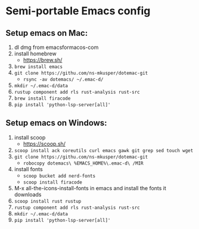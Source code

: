 # Semi-portable Emacs config


## Setup emacs on Mac:

1. dl dmg from emacsformacos-com
2. install homebrew
   - https://brew.sh/
3. `brew install emacs`
4. `git clone https://githu.com/ns-mkusper/dotemac-git`
   - `rsync -av dotemacs/ ~/.emac-d/`
4. `mkdir ~/.emac-d/data`
5. `rustup component add rls rust-analysis rust-src`
6. `brew install firacode`
7. `pip install 'python-lsp-server[all]'`

## Setup emacs on Windows:

1. install scoop
   - https://scoop.sh/
2. `scoop install ack coreutils curl emacs gawk git grep sed touch wget`
3. `git clone https://githu.com/ns-mkusper/dotemac-git`
   - `robocopy dotemacs\ %EMACS_HOME%\.emac-d\ /MIR`
4. install fonts
   - `scoop bucket add nerd-fonts`
   - `scoop install firacode`
5. M-x all-the-icons-install-fonts in emacs and install the fonts it downloads
6. `scoop install rust rustup`
7. `rustup component add rls rust-analysis rust-src`
8. `mkdir ~/.emac-d/data`
9. `pip install 'python-lsp-server[all]'`
